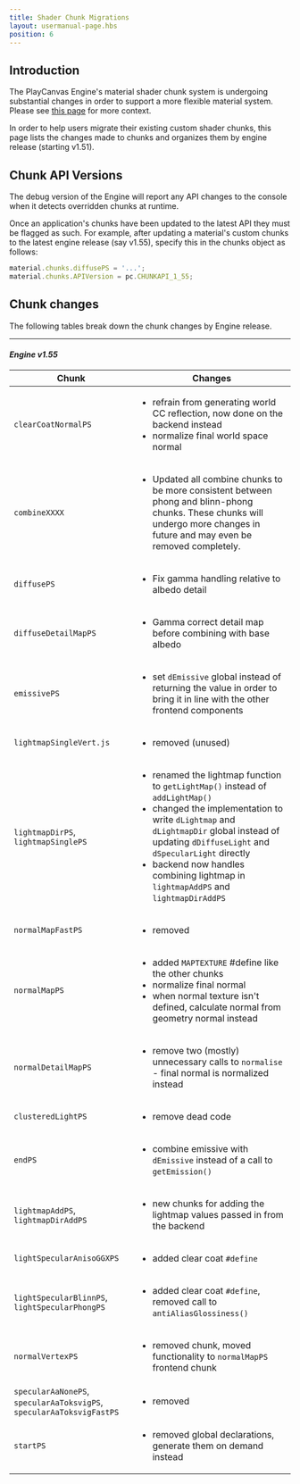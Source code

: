 ```yaml
---
title: Shader Chunk Migrations
layout: usermanual-page.hbs
position: 6
---
```


## Introduction

The PlayCanvas Engine's material shader chunk system is undergoing substantial changes in order to support a more flexible material system. Please see [this page][1] for more context.

In order to help users migrate their existing custom shader chunks, this page lists the changes made to chunks and organizes them by engine release (starting v1.51).

## Chunk API Versions

The debug version of the Engine will report any API changes to the console when it detects overridden chunks at runtime.

Once an application's chunks have been updated to the latest API they must be flagged as such. For example, after updating a material's custom chunks to the latest engine release (say v1.55), specify this in the chunks object as follows:
```javascript
material.chunks.diffusePS = '...';
material.chunks.APIVersion = pc.CHUNKAPI_1_55;
```

## Chunk changes

The following tables break down the chunk changes by Engine release.

---
#### *Engine v1.55*

| Chunk | Changes |
| --- | --- |
| `clearCoatNormalPS` | <ul><li>refrain from generating world CC reflection, now done on the backend instead</li><li>normalize final world space normal</li></ul> |
| `combineXXXX` | <ul><li>Updated all combine chunks to be more consistent between phong and blinn-phong chunks. These chunks will undergo more changes in future and may even be removed completely.</li></ul> |
| `diffusePS` | <ul><li>Fix gamma handling relative to albedo detail</li></ul> |
| `diffuseDetailMapPS` | <ul><li>Gamma correct detail map before combining with base albedo</li></ul> |
| `emissivePS` | <ul><li>set `dEmissive` global instead of returning the value in order to bring it in line with the other frontend components</li></ul> |
| `lightmapSingleVert.js` | <ul><li>removed (unused)</li></ul> |
| `lightmapDirPS`, `lightmapSinglePS`| <ul><li>renamed the lightmap function to `getLightMap()` instead of `addLightMap()`</li><li>changed the implementation to write `dLightmap` and `dLightmapDir` global instead of updating `dDiffuseLight` and `dSpecularLight` directly</li><li>backend now handles combining lightmap in `lightmapAddPS` and `lightmapDirAddPS`</li></ul> |
| `normalMapFastPS` | <ul><li>removed</li></ul> |
| `normalMapPS` | <ul><li>added `MAPTEXTURE` #define like the other chunks</li><li>normalize final normal</li><li>when normal texture isn't defined, calculate normal from geometry normal instead</li></ul> |
| `normalDetailMapPS` | <ul><li>remove two (mostly) unnecessary calls to `normalise` - final normal is normalized instead</li></ul> |
| `clusteredLightPS` | <ul><li>remove dead code</li></ul> |
| `endPS` | <ul><li>combine emissive with `dEmissive` instead of a call to `getEmission()`</li></ul> |
| `lightmapAddPS`, `lightmapDirAddPS` | <ul><li>new chunks for adding the lightmap values passed in from the backend</li></ul> |
| `lightSpecularAnisoGGXPS` | <ul><li>added clear coat `#define`</li></ul> |
| `lightSpecularBlinnPS`, `lightSpecularPhongPS` | <ul><li>added clear coat `#define`, removed call to `antiAliasGlossiness()`</li></ul> |
| `normalVertexPS` | <ul><li>removed chunk, moved functionality to `normalMapPS` frontend chunk</li></ul> |
| `specularAaNonePS`, `specularAaToksvigPS`, `specularAaToksvigFastPS` | <ul><li>removed</li></ul> |
| `startPS` | <ul><li>removed global declarations, generate them on demand instead</li></ul> |


[1]: https://github.com/playcanvas/engine/issues/4250
[2]: https://github.com/playcanvas/engine/releases/tag/v1.55.0
